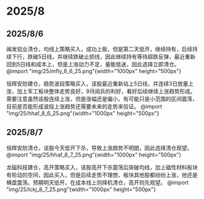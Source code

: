 # 2025/8

## 2025/8/6

闽发铝业清仓，均线上策略买入，成功上板，但是第二天低开，继续持有，后续持续下行，跌破5日线，并继续跌破止损线，因此继续持有等待超跌反弹，最近重新回到5日线和成本上，但是上涨动力不足，量能低迷，因此选择立即清仓。
@import "img/25/mfly_8_6_25.png"{width="1000px" height="500px"}

恒辉安防建仓，趋势波段策略买入，该股最近重新站上5日线，并连续3日放量上涨，加上军工板块整体走势良好，9月阅兵的利好，看好后续继续上涨趋势形成。需要注意虽然该股连续上涨，但是涨幅还是偏小，有可能只是小范围的区间震荡，目前是否能形成波段上涨趋势还需要未来的走势来验证。
@import "img/25/hhaf_8_6_25.png"{width="1000px" height="500px"}

## 2025/8/7

恒辉安防清仓，该股今天低开下杀，导致上涨趋势不明朗，因此选择清仓观望。
@import "img/25/hhaf_8_7_25.png"{width="1000px" height="500px"}

龙磁科技建仓，高开策略买入，该股高开下杀震荡后突破均线，加上磁性材料板块有轮动的空间，因此买入，但是后续走势不理想，板块其他股都纷纷上涨，他还是横盘震荡。预期明天低开，在成本线上则择机清仓，高开则先观望。
@import "img/25/lckj_8_7_25.png"{width="1000px" height="500px"}
